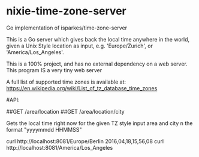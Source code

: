 # nixie-time-zone-server
Go implementation of isparkes/time-zone-server

This is a Go server which gives back the local time anywhere in the world, given a Unix Style location as input, e.g. 'Europe/Zurich', or 'America/Los_Angeles'.

This is a 100% project, and has no external dependency on a web server. This program IS a very tiny web server

A full list of supported time zones is available at: https://en.wikipedia.org/wiki/List_of_tz_database_time_zones

#API:

##GET /area/location ##GET /area/location/city

Gets the local time right now for the given TZ style input area and city n the format "yyyymmdd HHMMSS"

curl http://localhost:8081/Europe/Berlin
2016,04,18,15,56,08
curl http://localhost:8081/America/Los_Angeles
